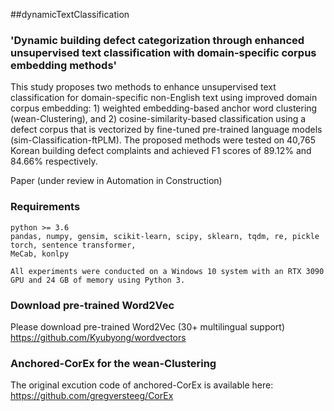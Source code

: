 ##dynamicTextClassification
### 'Dynamic building defect categorization through enhanced unsupervised text classification with domain-specific corpus embedding methods'
This study proposes two methods to enhance unsupervised text classification for domain-specific non-English text using improved domain corpus embedding: 1) weighted embedding-based anchor word clustering (wean-Clustering), and 2) cosine-similarity-based classification using a defect corpus that is vectorized by fine-tuned pre-trained language models (sim-Classification-ftPLM). The proposed methods were tested on 40,765 Korean building defect complaints and achieved F1 scores of 89.12% and 84.66% respectively. 

Paper (under review in Automation in Construction) 


### Requirements

    python >= 3.6
    pandas, numpy, gensim, scikit-learn, scipy, sklearn, tqdm, re, pickle
    torch, sentence transformer,  
    MeCab, konlpy
    
    All experiments were conducted on a Windows 10 system with an RTX 3090 GPU and 24 GB of memory using Python 3.
    
### Download pre-trained Word2Vec 

Please download pre-trained Word2Vec (30+ multilingual support) https://github.com/Kyubyong/wordvectors 

### Anchored-CorEx for the wean-Clustering

The original excution code of anchored-CorEx is available here: 
https://github.com/gregversteeg/CorEx 


